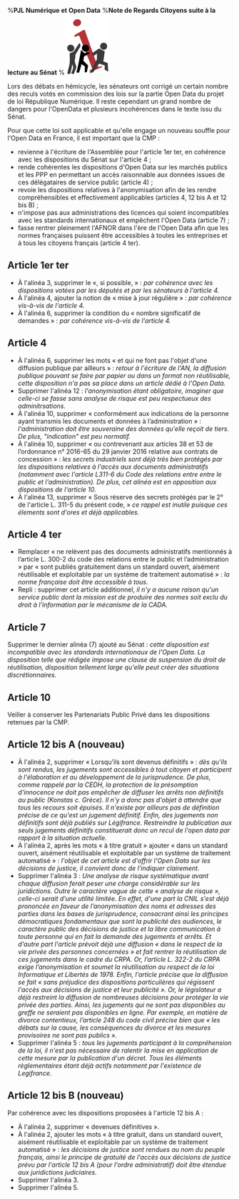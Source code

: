 %**PJL Numérique et Open Data**
%**Note de Regards Citoyens suite à la lecture au Sénat**
%![](logo.png "")

Lors des débats en hémicycle, les sénateurs ont corrigé un certain nombre des reculs votés en commission des lois sur la partie Open Data du projet de loi République Numérique. Il reste cependant un grand nombre de dangers pour l'OpenData et plusieurs incohérences dans le texte issu du Sénat.

Pour que cette loi soit applicable et qu'elle engage un nouveau souffle pour l'Open Data en France, il est important que la CMP :

 - revienne à l'écriture de l'Assemblée pour l'article 1er ter, en cohérence avec les dispositions du Sénat sur l'article 4 ;
 - rende cohérentes les dispositions d'Open Data sur les marchés publics et les PPP en permettant un accès raisonnable aux données issues de ces délégataires de service public (article 4) ;
 - revoie les dispositions relatives à l'anonymisation afin de les rendre compréhensibles et effectivement applicables (articles 4, 12 bis A et 12 bis B) ;
 - n'impose pas aux administrations des licences qui soient incompatibles avec les standards internationaux et empêchent l'Open Data (article 7) ;
 - fasse rentrer pleinement l'AFNOR dans l'ère de l'Open Data afin que les normes françaises puissent être accessibles à toutes les entreprises et à tous les citoyens français (article 4 ter).

## Article 1er ter

 - À l'alinéa 3, supprimer le «, si possible, » : *par cohérence avec les dispositions votées par les députés et par les sénateurs à l'article 4.*
 - À l'alinéa 4, ajouter la notion de « mise à jour régulière » : *par cohérence vis-à-vis de l'article 4.*
 - À l'alinéa 6, supprimer la condition du « nombre significatif de demandes » : *par cohérence vis-à-vis de l'article 4.*

## Article 4

 - À l'alinéa 6, supprimer les mots « et qui ne font pas l'objet d'une diffusion publique par ailleurs » : *retour à l'écriture de l'AN, la diffusion publique pouvant se faire par papier ou dans un format non réutilisable, cette disposition n'a pas sa place dans un article dédié à l'Open Data.*
 - Supprimer l'alinéa 12 : *l'anonymisation étant obligatoire, imaginer que celle-ci se fasse sans analyse de risque est peu respectueux des adminitrsations.*
 - À l'alinéa 10, supprimer « conformément aux indications de la personne ayant transmis les documents et données à l’administration » : *l'administration doit être souveraine des données qu'elle reçoit de tiers. De plus, "indication" est peu normatif.*
 - À l'alinéa 10, supprimer « ou contrevenant aux articles 38 et 53 de l’ordonnance n° 2016-65 du 29 janvier 2016 relative aux contrats de concession » : *les secrets industriels sont déjà très bien protégés par les dispositions relatives à l'accès aux documents administratifs (notamment avec l'article L311-6 du Code des relations entre entre le public et l'administration). De plus, cet alinéa est en opposition aux dispositions de l'article 10.*
 - À l'alinéa 13, supprimer « Sous réserve des secrets protégés par le 2° de l'article L. 311-5 du présent code, »  *ce rappel est inutile puisque ces élements sont d'ores et déjà applicables.*

## Article 4 ter

 - Remplacer  « ne relèvent pas des documents administratifs mentionnés à l’article  L. 300-2 du code des relations entre le public et l’administration » par « sont publiés gratuitement dans un standard ouvert, aisément réutilisable et exploitable par un système de traitement automatisé » :  *la norme française doit être accessible à tous.*
 - Repli : supprimer cet article additionnel, *il n'y a aucune raison qu'un service public dont la mission est de produire des normes soit exclu du droit à l'information par le mécanisme de la CADA.*

## Article 7

Supprimer le dernier alinéa (7) ajouté au Sénat : *cette disposition est incompatible avec les standards internationaux de l'Open Data. La disposition telle que rédigée impose une clause de suspension du droit de réutilisation, disposition tellement large qu'elle peut créer des situations discrétionnaires.*

## Article 10

Veiller à conserver les Partenariats Public Privé dans les dispositions retenues par la CMP.

## Article 12 bis A (nouveau)

 - À l'alinéa 2, supprimer « Lorsqu’ils sont devenus définitifs » : *dès qu'ils sont rendus, les jugements sont accessibles à tout citoyen et participent à l'élaboration et au développement de la jurisprudence. De plus, comme rappelé par la CEDH, la protection de la présomption d’innocence ne doit pas empêcher de diffuser les arrêts non définitifs au public (Konstas c. Grèce). Il n'y a donc pas d'objet à attendre que tous les recours soit épuisés. Il n'existe par ailleurs pas de définition précise de ce qu'est un jugement définitif. Enfin, des jugements non définitifs sont déjà publiés sur Légifrance. Restreindre la publication aux seuls jugements définitifs constituerait donc un recul de l'open data par rapport à la situation actuelle.*
 - À l'alinéa 2, après les mots « à titre gratuit » ajouter « dans un standard ouvert, aisément réutilisable et exploitable par un système de traitement automatisé » : *l'objet de cet article est d'offrir l'Open Data sur les décisions de justice, il convient donc de l'indiquer clairement.*
 - Supprimer l'alinéa 3 : *Une analyse de risque systématique avant chaque diffusion ferait peser une charge considérable sur les juridictions. Outre le caractère vague de cette « analyse de risque », celle-ci serait d’une utilité limitée. En effet, d'une part la CNIL s'est déjà prononcée en faveur de l’anonymisation des noms et adresses des parties dans les bases de jurisprudence, consacrant ainsi les principes démocratiques fondamentaux que sont la publicité des audiences, le caractère public des décisions de justice et la libre communication à toute personne qui en fait la demande des jugements et arrêts. Et d'autre part l'article prévoit déjà une diffusion « dans le respect de la vie privée des personnes concernées » et fait rentrer la réutilisation de ces jugements dans le cadre du CRPA. Or, l’article L. 322-2 du CRPA exige l’anonymisation et soumet la réutilisation au respect de la loi Informatique et Libertés de 1978. Enfin, l'article précise que la diffusion se fait « sans préjudice des dispositions particulières qui régissent l'accès aux décisions de justice et leur publicité ». Or, le législateur a déjà restreint la diffusion de nombreuses décisions pour protéger la vie privée des parties. Ainsi, les jugements qui ne sont pas disponibles au greffe ne seraient pas disponibles en ligne. Par exemple, en matière de divorce contentieux, l’article 248 du code civil précise bien que « les débats sur la cause, les conséquences du divorce et les mesures provisoires ne sont pas publics ».*
 - Supprimer l'alinéa 5 : *tous les jugements participant à la compréhension de la loi, il n'est pas nécessaire de ralentir la mise en application de cette mesure par la publication d'un décret. Tous les éléments règlementaires étant déjà actifs notamment par l'existence de Legifrance.*

## Article 12 bis B (nouveau)

Par cohérence avec les dispositions proposées à l'article 12 bis A :

 - À l'alinéa 2, supprimer « devenues définitives ».
 - À l'alinéa 2, ajouter les mots « à titre gratuit, dans un standard ouvert, aisément réutilisable et exploitable par un système de traitement automatisé » : *les décisions de justice sont rendues au nom du peuple français, ainsi le principe de gratuité de l'accès aux décisions de justice prévu par l'article 12 bis A (pour l'ordre administratif) doit être étendue aux juridictions judiciaires.*
 - Supprimer l'alinéa 3.
 - Supprimer l'alinéa 5.

